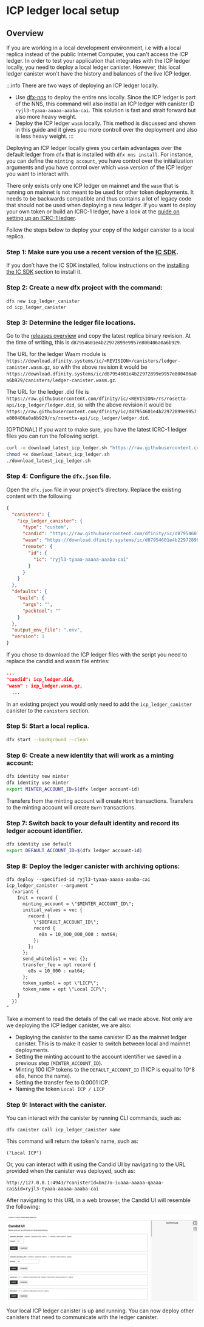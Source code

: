 # ICP ledger local setup

## Overview
If you are working in a local development environment, i.e with a local replica instead of the public Internet Computer, you can't access the ICP ledger. In order to test your application that integrates with the ICP ledger locally, you need to deploy a local ledger canister. However, this local ledger canister won't have the history and balances of the live ICP ledger. 

:::info
There are two ways of deploying an ICP ledger locally.
- Use [dfx-nns](/docs/references/cli-reference/dfx-nns.md) to deploy the entire nns locally. Since the ICP ledger is part of the NNS, this command will also instlal an ICP ledger with canister ID `ryjl3-tyaaa-aaaaa-aaaba-cai`. This solution is fast and strait forward but also more heavy weight. 
- Deploy the ICP ledger `wasm` locally. This method is discussed and shown in this guide and it gives you more controll over the deployment and also is less heavy weight.
:::

Deploying an ICP ledger locally gives you certain advantages over the default ledger from `dfx` that is installed with `dfx nns install`. For instance, you can define the `minting account`, you have control over the initialization arguments and you have control over which `wasm` version of the ICP ledger you want to interact with. 

There only exists only one ICP ledger on mainnet and the `wasm` that is running on mainnet is not meant to be used for other token deployments. It needs to be backwards compatible and thus contains a lot of legacy code that should not be used when deploying a new ledger.
 If you want to deploy your own token or build an ICRC-1 ledger, have a look at the [guide on setting up an ICRC-1 ledger](/docs/developer-docs/integrations/icrc-1/icrc1-ledger-setup.md).

Follow the steps below to deploy your copy of the ledger canister to a local replica.

### Step 1: Make sure you use a recent version of the [IC SDK](/developer-docs/setup/install/index.mdx).
If you don’t have the IC SDK installed, follow instructions on the [installing the IC SDK](/developer-docs/setup/install/index.mdx) section to install it.

### Step 2: Create a new dfx project with the command:

```
dfx new icp_ledger_canister
cd icp_ledger_canister
```

### Step 3: Determine the ledger file locations.

Go to the [releases overview](https://dashboard.internetcomputer.org/releases) and copy the latest replica binary revision. At the time of writing, this is `d87954601e4b22972899e9957e800406a0a6b929`.

The URL for the ledger Wasm module is `https://download.dfinity.systems/ic/<REVISION>/canisters/ledger-canister.wasm.gz`, so with the above revision it would be `https://download.dfinity.systems/ic/d87954601e4b22972899e9957e800406a0a6b929/canisters/ledger-canister.wasm.gz`.

The URL for the ledger .did file is `https://raw.githubusercontent.com/dfinity/ic/<REVISION>/rs/rosetta-api/icp_ledger/ledger.did`, so with the above revision it would be `https://raw.githubusercontent.com/dfinity/ic/d87954601e4b22972899e9957e800406a0a6b929/rs/rosetta-api/icp_ledger/ledger.did`.

[OPTIONAL]
If you want to make sure, you have the latest ICRC-1 ledger files you can run the following script. 
``` sh
curl -o download_latest_icp_ledger.sh "https://raw.githubusercontent.com/dfinity/ic/00a4ab409e6236d4082cee4a47544a2d87b7190d/rs/rosetta-api/scripts/download_latest_icp_ledger.sh"
chmod +x download_latest_icp_ledger.sh
./download_latest_icp_ledger.sh
```

### Step 4: Configure the `dfx.json` file.

Open the `dfx.json` file in your project's directory. Replace the existing content with the following:

``` json
{
  "canisters": {
    "icp_ledger_canister": {
      "type": "custom",
      "candid": "https://raw.githubusercontent.com/dfinity/ic/d87954601e4b22972899e9957e800406a0a6b929/rs/rosetta-api/icp_ledger/ledger.did",
      "wasm": "https://download.dfinity.systems/ic/d87954601e4b22972899e9957e800406a0a6b929/canisters/ledger-canister.wasm.gz",
      "remote": {
        "id": {
          "ic": "ryjl3-tyaaa-aaaaa-aaaba-cai"
        }
      }
    }
  },
  "defaults": {
    "build": {
      "args": "",
      "packtool": ""
    }
  },
  "output_env_file": ".env",
  "version": 1
}
```

If you chose to download the ICP ledger files with the script you need to replace the candid and wasm file entries:

```json
...
"candid": icp_ledger.did,
"wasm" : icp_ledger.wasm.gz,
  ...
```

In an existing project you would only need to add the `icp_ledger_canister` canister to the `canisters` section.

### Step 5: Start a local replica.

``` sh
dfx start --background --clean
```

### Step 6: Create a new identity that will work as a minting account:

``` sh
dfx identity new minter
dfx identity use minter
export MINTER_ACCOUNT_ID=$(dfx ledger account-id)
```

Transfers from the minting account will create `Mint` transactions. Transfers to the minting account will create `Burn` transactions.

### Step 7: Switch back to your default identity and record its ledger account identifier.

``` sh
dfx identity use default
export DEFAULT_ACCOUNT_ID=$(dfx ledger account-id)
```

### Step 8: Deploy the ledger canister with archiving options:

```
dfx deploy --specified-id ryjl3-tyaaa-aaaaa-aaaba-cai icp_ledger_canister --argument "
  (variant {
    Init = record {
      minting_account = \"$MINTER_ACCOUNT_ID\";
      initial_values = vec {
        record {
          \"$DEFAULT_ACCOUNT_ID\";
          record {
            e8s = 10_000_000_000 : nat64;
          };
        };
      };
      send_whitelist = vec {};
      transfer_fee = opt record {
        e8s = 10_000 : nat64;
      };
      token_symbol = opt \"LICP\";
      token_name = opt \"Local ICP\";
    }
  })
"
```

Take a moment to read the details of the call we made above. Not only are we deploying the ICP ledger canister, we are also:
- Deploying the canister to the same canister ID as the mainnet ledger canister. This is to make it easier to switch between local and mainnet deployments.
- Setting the minting account to the account identifier we saved in a previous step (`MINTER_ACCOUNT_ID`).
- Minting 100 ICP tokens to the `DEFAULT_ACCOUNT_ID` (1 ICP is equal to 10^8 e8s, hence the name).
- Setting the transfer fee to 0.0001 ICP.
- Naming the token `Local ICP / LICP`

### Step 9: Interact with the canister.

You can interact with the canister by running CLI commands, such as:

```
dfx canister call icp_ledger_canister name 
```

This command will return the token's name, such as:

```
("Local ICP")
```

Or, you can interact with it using the Candid UI by navigating to the URL provided when the canister was deployed, such as:

```
http://127.0.0.1:4943/?canisterId=bnz7o-iuaaa-aaaaa-qaaaa-cai&id=ryjl3-tyaaa-aaaaa-aaaba-cai
```

After navigating to this URL in a web browser, the Candid UI will resemble the following:

![Candid UI](../_attachments/CandidUI.png)

Your local ICP ledger canister is up and running. You can now deploy other canisters that need to communicate with the ledger canister.
